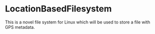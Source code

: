 # LocationBasedFilesystem
This is a novel file system for Linux which will be used to store a file with GPS metadata.
